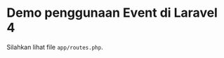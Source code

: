Demo penggunaan Event di Laravel 4
==================================

Silahkan lihat file `app/routes.php`.
